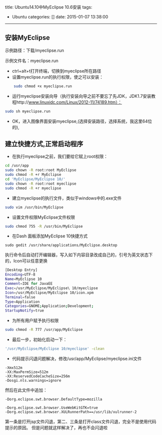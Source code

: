 title: Ubuntu14.10中MyEclipse 10.6安装
tags:
  - Ubuntu
categories: []
date: 2015-01-07 13:38:00
---
## 安装MyEclipse
示例路径：下载/myeclipse.run
 
示例文件名：myeclipse.run
- ctrl+alt+t打开终端，切换到myeclipse所在路径
- 设置myeclipse.run的执行权限，使之可以安装： 
```bash
	sudo chmod +x myeclipse.run   
```
- 运行myeclipse安装向导（执行安装向导之前不要忘了先JDK，JDK1.7安装教程http://www.linuxidc.com/Linux/2012-11/74189.htm）：  
```bash
sudo sh myeclipse.run
```
- OK，进入图像界面安装myeclipse,(选择安装路径，选择系统，我这里64位的),

## 建立快捷方式,正常启动程序
- 在执行myeclipse之前，我们要给它赋上root权限：
```bash
cd /usr/app
sudo chown -R root:root MyEclipse
sudo chmod -R +r MyEclipse
cd 'MyEclipse/MyEclipse 10/'
sudo chown -R root:root myeclipse
sudo chmod -R +r myeclipse
```
- 建立myeclipse的执行文件，类似于windows中的.exe文件
```bash
sudo vim /usr/bin/MyEclipse
```
- 设置文件权限MyEclipse文件权限
```bash
sudo chmod 755 -R /usr/bin/MyEclipse
```
- 在Dash 面板添加MyEclipse 10快捷方式 
```
sudo gedit /usr/share/applications/MyEclipse.desktop 
```
执行命令后自动打开编辑器，写入如下内容目录改成自己的，引号为英文状态下的，Icon可以任意更换
```bash
[Desktop Entry]
Encoding=UTF-8
Name=MyEclipse 10
Comment=IDE for JavaEE
Exec=/usr/MyEclipse/MyEclipse\ 10/myeclipse
Icon=/usr/MyEclipse/MyEclipse 10/icon.xpm
Terminal=false
Type=Application
Categories=GNOME;Application;Development;
StartupNotify=true
```
- 为所有用户赋予执行权限
```bash
sudo chmod -R 777 /usr/app/MyEclipse
```

- 最后一步，初始化启动一下：
```bash
'/usr/MyEclipse/MyEclipse 10/myeclipse' -clean
```
- 代码提示闪退问题解决，修改/usr/app/MyEclipse/myeclipse.ini文件
```
-Xmx512m
-XX:MaxPermSize=512m
-XX:ReservedCodeCacheSize=256m
-Dosgi.nls.warnings=ignore
```
然后在此文件中追加：
```
-Dorg.eclipse.swt.browser.DefaultType=mozilla

-Dorg.eclipse.swt.browser.UseWebKitGTK=true
-Dorg.eclipse.swt.browser.XULRunnerPath==/usr/lib/xulrunner-2
```
第一条是打开jsp文件闪退，第二、三条是打开class文件闪退，完全不是使用代码提示的原因。
但是问题就这样解决了，再也不会闪退啦
